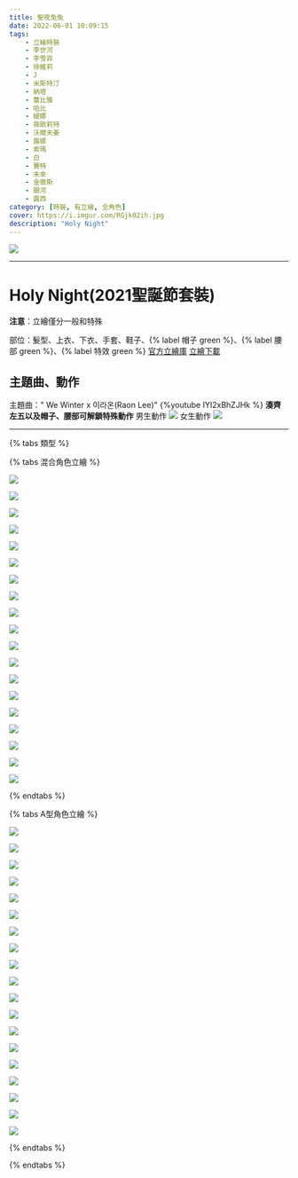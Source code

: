 ```yaml
---
title: 聖夜兔兔
date: 2022-06-01 10:09:15
tags:
    - 立繪時裝
    - 李世河
    - 李雪菲
    - 徐維莉
    - J
    - 米斯特汀
    - 納塔
    - 蕾比雅
    - 哈比
    - 緹娜
    - 薇歐莉特
    - 沃爾夫姜
    - 露娜
    - 索瑪
    - 白
    - 賽特
    - 未來
    - 金徹斯
    - 銀河
    - 露西
category: [時裝, 有立繪, 全角色]
cover: https://i.imgur.com/RGjk02ih.jpg
description: "Holy Night"
---
```


[![](https://i.imgur.com/RGjk02ih.jpg)](https://i.imgur.com/RGjk02i.jpg)

---
# Holy Night(2021聖誕節套裝)

**注意**：立繪僅分一般和特殊


部位：髮型、上衣、下衣、手套、鞋子、{% label 帽子 green %}、{% label 腰部 green %}、{% label 特效 green %}
[官方立繪庫](https://closers.nexon.com/Pds/FanSiteKit)
[立繪下載](https://closers.vod.nexoncdn.co.kr/site/fansitekit/Closers_FansiteKit_holynight_schaq.zip)

## 主題曲、動作
主題曲：" We Winter x 이라온(Raon Lee)" 
{%youtube IYI2xBhZJHk %}
**湊齊左五以及帽子、腰部可解鎖特殊動作**
男生動作
![](https://i.imgur.com/70L7nbR.gif)
女生動作
![](https://i.imgur.com/lSZekXn.gif)


---

{% tabs 類型 %}
<!-- tab 普通立繪-->
{% tabs 混合角色立繪 %}
<!-- tab 李世河(Seha)-->
[![](https://i.imgur.com/dNrFv0zh.jpg)](https://i.imgur.com/dNrFv0z.jpg)
<!-- endtab -->
<!-- tab 李雪菲(Seulbi)-->
[![](https://i.imgur.com/pOUn6R3h.jpg)](https://i.imgur.com/pOUn6R3.jpg)
<!-- endtab -->
<!-- tab 徐維莉(Yuri)-->
[![](https://i.imgur.com/nMiQJqyh.jpg)](https://i.imgur.com/nMiQJqy.jpg)
<!-- endtab -->
<!-- tab J-->
[![](https://i.imgur.com/lUVJs2Ih.jpg)](https://i.imgur.com/lUVJs2I.jpg)
<!-- endtab -->
<!-- tab 米斯特汀(Tein)-->
[![](https://i.imgur.com/SDHZY9sh.jpg)](https://i.imgur.com/SDHZY9s.jpg)
<!-- endtab -->
<!-- tab 納塔(Nata)-->
[![](https://i.imgur.com/n1J2omAh.jpg)](https://i.imgur.com/n1J2omA.jpg)
<!-- endtab -->
<!-- tab 蕾比雅(Levia)-->
[![](https://i.imgur.com/ZPoFsMyh.jpg)](https://i.imgur.com/ZPoFsMy.jpg)
<!-- endtab -->
<!-- tab 哈比(Harpy)-->
[![](https://i.imgur.com/asjEMGch.jpg)](https://i.imgur.com/asjEMGc.jpg)
<!-- endtab -->
<!-- tab 緹娜(Tina)-->
[![](https://i.imgur.com/zYOksLhh.jpg)](https://i.imgur.com/zYOksLh.jpg)
<!-- endtab -->
<!-- tab 薇歐莉特(Violet)-->
[![](https://i.imgur.com/g5EP5rBh.jpg)](https://i.imgur.com/g5EP5rB.jpg)
<!-- endtab -->
<!-- tab 沃爾夫姜(Wolfgang)-->
[![](https://i.imgur.com/fsDVq4Wh.jpg)](https://i.imgur.com/fsDVq4W.jpg)
<!-- endtab -->
<!-- tab 露娜(Luna)-->
[![](https://i.imgur.com/2XsO8Cch.jpg)](https://i.imgur.com/2XsO8Cc.jpg)
<!-- endtab -->
<!-- tab 索瑪(Soma)-->
[![](https://i.imgur.com/it4mUqdh.jpg)](https://i.imgur.com/it4mUqd.jpg)
<!-- endtab -->
<!-- tab 白(Bai)-->
[![](https://i.imgur.com/aDsQQsGh.jpg)](https://i.imgur.com/aDsQQsG.jpg)
<!-- endtab -->
<!-- tab 賽特(Seth)-->
[![](https://i.imgur.com/iz6Lva6h.jpg)](https://i.imgur.com/iz6Lva6.jpg)
<!-- endtab -->
<!-- tab 未來(Mirae)-->
[![](https://i.imgur.com/euRpu3Mh.jpg)](https://i.imgur.com/euRpu3M.jpg)
<!-- endtab -->
<!-- tab 徹斯(Chulsoo)-->
[![](https://i.imgur.com/nYgs0BQh.jpg)](https://i.imgur.com/nYgs0BQ.jpg)
<!-- endtab -->
<!-- tab 銀河(Eunha)-->
[![](https://i.imgur.com/m4Tr86mh.jpg)](https://i.imgur.com/m4Tr86m.jpg)
<!-- endtab -->
<!-- tab 露西(Lucy)-->
[![](https://i.imgur.com/JXLeOkYh.jpg)](https://i.imgur.com/JXLeOkY.jpg)
<!-- endtab -->
{% endtabs %}
<!-- endtab -->

<!-- tab 混合立繪 -->
{% tabs A型角色立繪 %}
<!-- tab 李世河(Seha)-->
[![](https://i.imgur.com/zIYTy8gh.jpg)](https://i.imgur.com/zIYTy8g.jpg)
<!-- endtab -->
<!-- tab 李雪菲(Seulbi)-->
[![](https://i.imgur.com/rFWvYlvh.jpg)](https://i.imgur.com/rFWvYlv.jpg)
<!-- endtab -->
<!-- tab 徐維莉(Yuri)-->
[![](https://i.imgur.com/6YKir2dh.jpg)](https://i.imgur.com/6YKir2d.jpg)
<!-- endtab -->
<!-- tab J-->
[![](https://i.imgur.com/YrmagCAh.jpg)](https://i.imgur.com/YrmagCA.jpg)
<!-- endtab -->
<!-- tab 米斯特汀(Tein)-->
[![](https://i.imgur.com/LqYDMRch.jpg)](https://i.imgur.com/LqYDMRc.jpg)
<!-- endtab -->
<!-- tab 納塔(Nata)-->
[![](https://i.imgur.com/vOoAaSkh.jpg)](https://i.imgur.com/vOoAaSk.jpg)
<!-- endtab -->
<!-- tab 蕾比雅(Levia)-->
[![](https://i.imgur.com/nawHCHeh.jpg)](https://i.imgur.com/nawHCHe.jpg)
<!-- endtab -->
<!-- tab 哈比(Harpy)-->
[![](https://i.imgur.com/ZEytW0ch.jpg)](https://i.imgur.com/ZEytW0c.jpg)
<!-- endtab -->
<!-- tab 緹娜(Tina)-->
[![](https://i.imgur.com/SfJh8RWh.jpg)](https://i.imgur.com/SfJh8RW.jpg)
<!-- endtab -->
<!-- tab 薇歐莉特(Violet)-->
[![](https://i.imgur.com/YSI9BCth.jpg)](https://i.imgur.com/YSI9BCt.jpg)
<!-- endtab -->
<!-- tab 沃爾夫姜(Wolfgang)-->
[![](https://i.imgur.com/ldc8ZU2h.jpg)](https://i.imgur.com/ldc8ZU2.jpg)
<!-- endtab -->
<!-- tab 露娜(Luna)-->
[![](https://i.imgur.com/bYa0K59h.jpg)](https://i.imgur.com/bYa0K59.jpg)
<!-- endtab -->
<!-- tab 索瑪(Soma)-->
[![](https://i.imgur.com/YS2qU0gh.jpg)](https://i.imgur.com/YS2qU0g.jpg)
<!-- endtab -->
<!-- tab 白(Bai)-->
[![](https://i.imgur.com/Vi55Lqph.jpg)](https://i.imgur.com/Vi55Lqp.jpg)
<!-- endtab -->
<!-- tab 賽特(Seth)-->
[![](https://i.imgur.com/MTlCJMYh.jpg)](https://i.imgur.com/MTlCJMY.jpg)
<!-- endtab -->
<!-- tab 未來(Mirae)-->
[![](https://i.imgur.com/TUjVKPch.jpg)](https://i.imgur.com/TUjVKPc.jpg)
<!-- endtab -->
<!-- tab 徹斯(Chulsoo)-->
[![](https://i.imgur.com/GeY3pU9h.jpg)](https://i.imgur.com/GeY3pU9.jpg)
<!-- endtab -->
<!-- tab 銀河(Eunha)-->
[![](https://i.imgur.com/LqxsdeEh.jpg)](https://i.imgur.com/LqxsdeE.jpg)
<!-- endtab -->
<!-- tab 露西(Lucy)-->
[![](https://i.imgur.com/xwi5dkyh.jpg)](https://i.imgur.com/xwi5dky.jpg)
<!-- endtab -->
{% endtabs %}
<!-- endtab -->

{% endtabs %}
